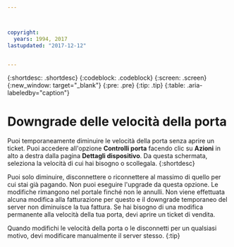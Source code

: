 ```yaml
---



copyright:
  years: 1994, 2017
lastupdated: "2017-12-12"


---
```


{:shortdesc: .shortdesc}
{:codeblock: .codeblock}
{:screen: .screen}
{:new_window: target="_blank"}
{:pre: .pre}
{:tip: .tip}
{:table: .aria-labeledby="caption"}

# Downgrade delle velocità della porta

Puoi temporaneamente diminuire le velocità della porta senza aprire un ticket. Puoi accedere all'opzione **Controlli porta** facendo clic su **Azioni** in alto a destra dalla pagina **Dettagli dispositivo**. Da questa schermata, seleziona la velocità di cui hai bisogno o scollegala.
{:shortdesc}

Puoi solo diminuire, disconnettere o riconnettere al massimo di quello per cui stai già pagando. Non puoi eseguire l'upgrade da questa opzione. Le modifiche rimangono nel portale finché non le annulli. Non viene effettuata alcuna modifica alla fatturazione per questo e il downgrade temporaneo del server non diminuisce la tua fattura. Se hai bisogno di una modifica permanente alla velocità della tua porta, devi aprire un ticket di vendita.

Quando modifichi le velocità della porta o le disconnetti per un qualsiasi motivo, devi modificare manualmente il server stesso.
{:tip}
